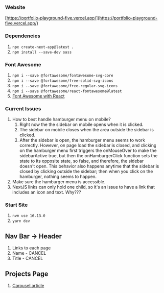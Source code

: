 ### Website
[https://portfolio-playground-five.vercel.app/](https://portfolio-playground-five.vercel.app/)

### Dependencies
1. `npx create-next-app@latest .`
1. `npm install --save-dev sass`

### Font Awesome
1. `npm i --save @fortawesome/fontawesome-svg-core`
1. `npm i --save @fortawesome/free-solid-svg-icons`
1. `npm i --save @fortawesome/free-regular-svg-icons`
1. `npm i --save @fortawesome/react-fontawesome@latest`
1. [Font Awesome with React](https://fontawesome.com/v6/docs/web/use-with/react/use-with#troubleshooting-with-next-js)

### Current Issues
1. How to best handle hamburger menu on mobile?
    1. Right now the the sidebar on mobile opens when it is clicked.
    1. The sidebar on mobile closes when the area outside the sidebar is clicked.
    1. After the sidebar is open, the hamburger menu seems to work correctly. However, on page load the sidebar is closed, and clicking on the hamburger menu first triggers the onMouseOver to make the sidebarActive true, but then the onHamburgerClick function sets the state to its opposite state, so false, and therefore, the sidebar doesn't open. This behavior also happens anytime that the sidebar is closed by clicking outside the sidebar; then when you click on the hamburger, nothing seems to happen.
1. Make sure the hamburger menu is accessible.
1. NextJS links can only hold one child, so it's an issue to have a link that includes an icon and text. Why???

### Start Site
1. `nvm use 16.13.0`
1. `yarn dev`

## Nav Bar -> Header
1. Links to each page
1. Name - CANCEL
1. Title - CANCEL

## Projects Page


1. [Carousel article](https://dev.to/rakumairu/simple-react-carousel-24m0)